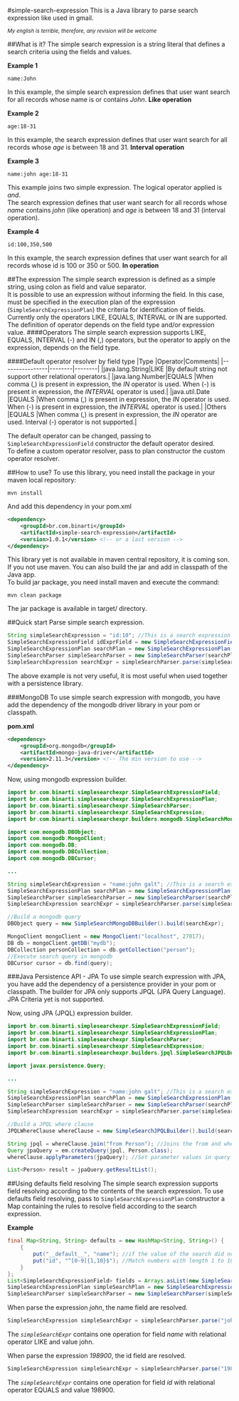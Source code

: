 #simple-search-expression
This is a Java library to parse search expression like used in gmail.

_<sub>My english is terrible, therefore, any revision will be welcome</sub>_

##What is it?
The simple search expression is a string literal that defines a search criteria using the fields and values.

**Example 1**
```
name:John
```

In this example, the simple search expression defines that user want search for all records whose name is or contains _John_. **Like operation**

**Example 2**
```
age:18-31
```
In this example, the search expression defines that user want search for all records whose _age_ is between 18 and 31. **Interval operation**

**Example 3**
```
name:john age:18-31
```
This example joins two simple expression. The logical operator applied is _and_.<br/>
The search expression defines that user want search for all records whose _name_ contains _john_ (like operation) and _age_ is between 18 and 31 (interval operation).

**Example 4**
```
id:100,350,500
```
In this example, the search expression defines that user want search for all records whose id is 100 or 350 or 500. **In operation**

##The expression
The simple search expression is defined as a simple string, using colon as field and value separator.<br/>
It is possible to use an expression without informing the field. In this case, must be specified in the execution plan of the expression (`SimpleSearchExpressionPlan`) the criteria for identification of fields.<br/>
Currently only the operators LIKE, EQUALS, INTERVAL or IN are supported.</br>
The definition of operator depends on the field type and/or expression value.
####Operators
The simple search expression supports LIKE, EQUALS, INTERVAL (-) and IN (,) operators, but the operator to apply on the expression, depends on the field type.

####Default operator resolver by field type
|Type            |Operator|Comments|
|----------------|--------|--------|
|java.lang.String|LIKE    |By default string not support other relational operators.|
|java.lang.Number|EQUALS  |When comma (,) is present in expression, the _IN_ operator is used. When (-) is present in expression, the _INTERVAL_ operator is used.|
|java.util.Date  |EQUALS  |When comma (,) is present in expression, the _IN_ operator is used. When (-) is present in expression, the _INTERVAL_ operator is used.|
|Others          |EQUALS  |When comma (,) is present in expression, the _IN_ operator are used. Interval (-) operator is not supported.|

The default operator can be changed, passing to `SimpleSearchExpressionField` constructor the default operator desired.<br/>
To define a custom operator resolver, pass to plan constructor the custom operator resolver.

##How to use?
To use this library, you need install the package in your maven local repository:
```
mvn install
```

And add this dependency in your pom.xml

```xml
<dependency>
    <groupId>br.com.binarti</groupId>
    <artifactId>simple-search-expression</artifactId>
    <version>1.0.1</version> <!-- or a last version -->
</dependency>
```
This library yet is not available in maven central repository, it is coming son.<br/>
If you not use maven. You can also build the jar and add in classpath of the Java app.<br/>
To build jar package, you need install maven and execute the command:
```
mvn clean package
```
The jar package is available in target/ directory.

##Quick start
Parse simple search expression.
```java
String simpleSearchExpression = "id:10"; //This is a search expression for find a record where id is 10
SimpleSearchExpressionField idExprField = new SimpleSearchExpressionField("id", Integer.class);
SimpleSearchExpressionPlan searchPlan = new SimpleSearchExpressionPlan(idExprField);
SimpleSearchParser simpleSearchParser = new SimpleSearchParser(searchPlan);
SimpleSearchExpression searchExpr = simpleSearchParser.parse(simpleSearchExpression); //Parse simple search expression and returns the expression representation with id field, value 10 and operation EQUALS
```
The above example is not very useful, it is most useful when used together with a persistence library.

###MongoDB
To use simple search expression with mongodb, you have add the dependency of the mongodb driver library in your pom or classpath.

**pom.xml**
```xml
<dependency>
    <groupId>org.mongodb</groupId>
    <artifactId>mongo-java-driver</artifactId>
    <version>2.11.3</version> <!-- The min version to use -->
</dependency>
```
Now, using mongodb expression builder.
```java
import br.com.binarti.simplesearchexpr.SimpleSearchExpressionField;
import br.com.binarti.simplesearchexpr.SimpleSearchExpressionPlan;
import br.com.binarti.simplesearchexpr.SimpleSearchParser;
import br.com.binarti.simplesearchexpr.SimpleSearchExpression;
import br.com.binarti.simplesearchexpr.builders.mongodb.SimpleSearchMongoDBBuilder;

import com.mongodb.DBObject;
import com.mongodb.MongoClient;
import com.mongodb.DB;
import com.mongodb.DBCollection;
import com.mongodb.DBCursor;

...

String simpleSearchExpression = "name:john galt"; //This is a search expression for find all records where name contains john galt
SimpleSearchExpressionPlan searchPlan = new SimpleSearchExpressionPlan(new SimpleSearchExpressionField("name", String.class));
SimpleSearchParser simpleSearchParser = new SimpleSearchParser(searchPlan);
SimpleSearchExpression searchExpr = simpleSearchParser.parse(simpleSearchExpression);

//Build a mongodb query
DBObject query = new SimpleSearchMongoDBBuilder().build(searchExpr);

MongoClient mongoClient = new MongoClient("localhost", 27017);
DB db = mongoClient.getDB("mydb");
DBCollection personCollection = db.getCollection("person");
//Execute search query in mongodb
DBCursor cursor = db.find(query);
```

###Java Persistence API - JPA
To use simple search expression with JPA, you have add the dependency of a persistence provider in your pom or classpath.
The builder for JPA only supports JPQL (JPA Query Language). JPA Criteria yet is not supported.

Now, using JPA (JPQL) expression builder.
```java
import br.com.binarti.simplesearchexpr.SimpleSearchExpressionField;
import br.com.binarti.simplesearchexpr.SimpleSearchExpressionPlan;
import br.com.binarti.simplesearchexpr.SimpleSearchParser;
import br.com.binarti.simplesearchexpr.SimpleSearchExpression;
import br.com.binarti.simplesearchexpr.builders.jpql.SimpleSearchJPQLBuilder;

import javax.persistence.Query;

...

String simpleSearchExpression = "name:john galt"; //This is a search expression for find all records where name contains john galt
SimpleSearchExpressionPlan searchPlan = new SimpleSearchExpressionPlan(new SimpleSearchExpressionField("name", String.class));
SimpleSearchParser simpleSearchParser = new SimpleSearchParser(searchPlan);
SimpleSearchExpression searchExpr = simpleSearchParser.parse(simpleSearchExpression);

//Build a JPQL where clause
JPQLWhereClause whereClause = new SimpleSearchJPQLBuilder().build(searchExpr);

String jpql = whereClause.join("from Person"); //Joins the from and where clauses
Query jpaQuery = em.createQuery(jpql, Person.class);
whereClause.applyParameters(jpaQuery); //Set parameter values in query

List<Person> result = jpaQuery.getResultList();
```

##Using defaults field resolving
The simple search expression supports field resolving according to the contents of the search expression. To use defaults field resolving, pass to `SimpleSearchExpressionPlan` constructor a Map containing the rules to resolve field according to the search expression.

**Example**
```java
final Map<String, String> defaults = new HashMap<String, String>() {
    {
        put("__default__", "name"); //if the value of the search did not match any of the rules, so we will use the standard field set by the key __default__
        put("id", "^[0-9]{1,10}$"); //Match numbers with length 1 to 10.
    }
};
List<SimpleSearchExpressionField> fields = Arrays.asList(new SimpleSearchExpressionField("id", Integer.class), new SimpleSearchExpressionField("name", String.class));
SimpleSearchExpressionPlan simpleSearchPlan = new SimpleSearchExpressionPlan(defaults, fields);
SimpleSearchParser simpleSearchParser = new SimpleSearchParser(simpleSearchPlan);
```

When parse the expression _john_, the name field are resolved.
```java
SimpleSearchExpression simpleSearchExpr = simpleSearchParser.parse("john");
```
The _`simpleSearchExpr`_ contains one operation for field _name_ with relational operator LIKE and value john.

When parse the expression _198900_, the id field are resolved.
```java
SimpleSearchExpression simpleSearchExpr = simpleSearchParser.parse("198900");
```
The _`simpleSearchExpr`_ contains one operation for field _id_ with relational operator EQUALS and value 198900.
